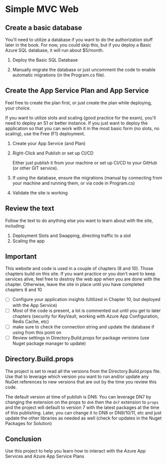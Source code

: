 # Simple MVC Web 

## Create a basic database

You'll need to utilize a database if you want to do the authorization stuff later in the book.  For now, you could skip this, but if you deploy a Basic Azure SQL database, it will run about $5/month.

1. Deploy the Basic SQL Database

1. Manually migrate the database or just uncomment the code to enable automatic migrations (in the Program.cs file).

## Create the App Service Plan and App Service

Feel free to create the plan first, or just create the plan while deploying, your choice.  

If you want to utilize slots and scaling (good practice for the exam), you'll need to deploy an S1 or better instance.  If you just want to deploy the application so that you can work with it in the most basic form (no slots, no scaling), use the Free (F1) deployment.

1. Create your App Service (and Plan)

1. Right-Click and Publish or set up CI/CD

    Either just publish it from your machine or set up CI/CD to your GitHub (or other GIT service).

1. If using the database, ensure the migrations (manual by connecting from your machine and running them, or via code in Program.cs)

1. Validate the site is working

## Review the text

Follow the text to do anything else you want to learn about with the site, including:

1. Deployment Slots and Swapping, directing traffic to a slot
1. Scaling the app

## Important

This website and code is used in a couple of chapters (8 and 10).  Those chapters build on this site.  If you want practice or you don't want to keep services alive, feel free to destroy the web app when you are done with the chapter.  Otherwise, leave the site in place until you have completed chapters 8 and 10

- [ ] Configure your application insights (Utilized in Chapter 10, but deployed with the App Service)
- [ ] Most of the code is present, a lot is commented out until you get to later chapters (security for KeyVault, working with Azure App Configuration, Redis Cache, etc)
- [ ] make sure to check the connection string and update the database if using from this point on
- [ ] Review settings in Directory.Build.props for package versions (use Nuget package manager to update)

## Directory.Build.props

The project is set to read all the versions from the Directory.Build.props file.  Use that to leverage which version you want to run and/or update any NuGet references to new versions that are out by the time you review this code.

The default version at time of publish is DN6.  You can leverage DN7 by changing the extension on the props to `dn6` then the `dn7` extension to `props` and the project will default to version 7 with the latest packages at the time of this publishing.  Later, you can change it to DN8 or DN9/10/11, etc and just update the other libraries as needed as well (check for updates in the Nuget Packages for Solution)

## Conclusion

Use this project to help you learn how to interact with the Azure App Services and Azure App Service Plans
